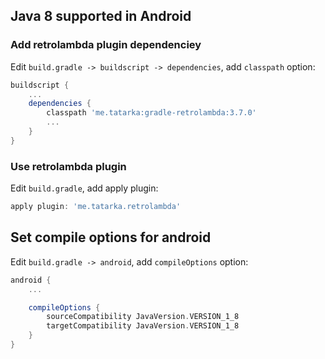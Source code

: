 ## Java 8 supported in Android

### Add retrolambda plugin dependenciey

Edit `build.gradle -> buildscript -> dependencies`, add `classpath` option:

```groovy
buildscript {
	...
    dependencies {
        classpath 'me.tatarka:gradle-retrolambda:3.7.0'
        ...
    }
}
```



### Use retrolambda plugin 

Edit `build.gradle`, add apply plugin:

```groovy
apply plugin: 'me.tatarka.retrolambda'
```



## Set compile options for android

Edit `build.gradle -> android`, add `compileOptions` option:

```groovy
android {
    ...

    compileOptions {
        sourceCompatibility JavaVersion.VERSION_1_8
        targetCompatibility JavaVersion.VERSION_1_8
    }
}
```

